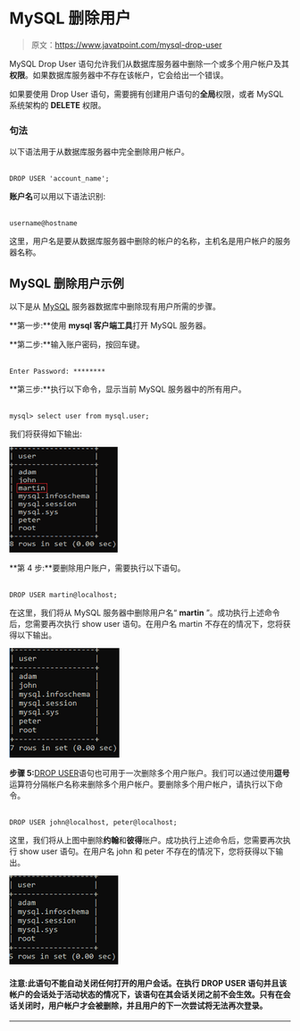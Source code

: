 # MySQL 删除用户

> 原文：<https://www.javatpoint.com/mysql-drop-user>

MySQL Drop User 语句允许我们从数据库服务器中删除一个或多个用户帐户及其**权限**。如果数据库服务器中不存在该帐户，它会给出一个错误。

如果要使用 Drop User 语句，需要拥有创建用户语句的**全局**权限，或者 MySQL 系统架构的 **DELETE** 权限。

### 句法

以下语法用于从数据库服务器中完全删除用户帐户。

```

DROP USER 'account_name';

```

**账户名**可以用以下语法识别:

```

username@hostname

```

这里，用户名是要从数据库服务器中删除的帐户的名称，主机名是用户帐户的服务器名称。

## MySQL 删除用户示例

以下是从 [MySQL](https://www.javatpoint.com/mysql-tutorial) 服务器数据库中删除现有用户所需的步骤。

**第一步:**使用 **mysql 客户端工具**打开 MySQL 服务器。

**第二步:**输入账户密码，按回车键。

```

Enter Password: ********

```

**第三步:**执行以下命令，显示当前 MySQL 服务器中的所有用户。

```

mysql> select user from mysql.user;

```

我们将获得如下输出:

![MySQL Drop User](img/ea29d0553e05a186cf5cc64a3f0fef20.png)

**第 4 步:**要删除用户账户，需要执行以下语句。

```

DROP USER martin@localhost;

```

在这里，我们将从 MySQL 服务器中删除用户名“ **martin** ”。成功执行上述命令后，您需要再次执行 show user 语句。在用户名 martin 不存在的情况下，您将获得以下输出。

![MySQL Drop User](img/64ccc04478f86ce2363ac71b5d3d67a5.png)

**步骤 5:**[DROP USER](https://www.javatpoint.com/mysql-drop-user)语句也可用于一次删除多个用户账户。我们可以通过使用**逗号**运算符分隔帐户名称来删除多个用户帐户。要删除多个用户帐户，请执行以下命令。

```

DROP USER john@localhost, peter@localhost;

```

这里，我们将从上图中删除**约翰**和**彼得**账户。成功执行上述命令后，您需要再次执行 show user 语句。在用户名 john 和 peter 不存在的情况下，您将获得以下输出。

![MySQL Drop User](img/4a50175d0d3144bfad1e165db8c73395.png)

#### 注意:此语句不能自动关闭任何打开的用户会话。在执行 DROP USER 语句并且该帐户的会话处于活动状态的情况下，该语句在其会话关闭之前不会生效。只有在会话关闭时，用户帐户才会被删除，并且用户的下一次尝试将无法再次登录。

* * *